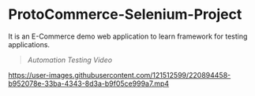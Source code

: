 # ProtoCommerce-Selenium-Project
It is an E-Commerce demo web application to learn framework for testing applications.
> *Automation Testing Video*

https://user-images.githubusercontent.com/121512599/220894458-b952078e-33ba-4343-8d3a-b9f05ce999a7.mp4
